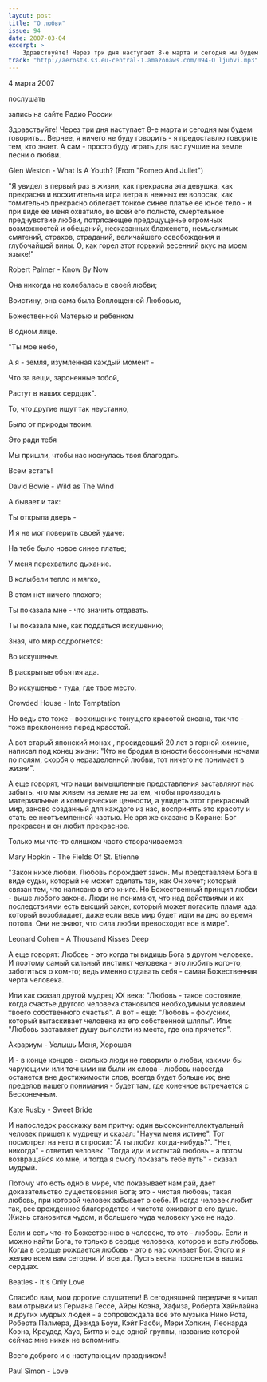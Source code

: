 ```yaml
---
layout: post
title: "О любви"
issue: 94
date: 2007-03-04
excerpt: >
    Здравствуйте! Через три дня наступает 8-е марта и сегодня мы будем говорить... Вернее, я ничего не буду говорить - я предоставлю говорить тем, кто знает. А сам - просто буду играть для вас лучшие на земле песни о любви.
track: "http://aerost8.s3.eu-central-1.amazonaws.com/094-O ljubvi.mp3"
---
```


4 марта 2007

послушать

запись на сайте Радио России

Здравствуйте! Через три дня наступает 8-е марта и сегодня мы будем говорить... Вернее, я ничего не буду говорить - я предоставлю говорить тем, кто знает. А сам - просто буду играть для вас лучшие на земле песни о любви.

Glen Weston - What Is A Youth? (From "Romeo And Juliet")

"Я увидел в первый раз в жизни, как прекрасна эта девушка, как прекрасна и восхитительна игра ветра в нежных ее волосах, как томительно прекрасно облегает тонкое синее платье ее юное тело - и при виде ее меня охватило, во всей его полноте, смертельное предчувствие любви, потрясающее предощущенье огромных возможностей и обещаний, несказанных блаженств, немыслимых смятений, страхов, страданий, величайшего освобождения и глубочайшей вины. О, как горел этот горький весенний вкус на моем языке!"

Robert Palmer - Know By Now

Она никогда не колебалась в своей любви;

Воистину, она сама была Воплощенной Любовью,

Божественной Матерью и ребенком

В одном лице.

"Ты мое небо,

А я - земля, изумленная каждый момент -

Что за вещи, зароненные тобой,

Растут в наших сердцах".

То, что другие ищут так неустанно,

Было от природы твоим.

Это ради тебя

Мы пришли, чтобы нас коснулась твоя благодать.

Всем встать!

David Bowie - Wild as The Wind

А бывает и так:

Ты открыла дверь -

И я не мог поверить своей удаче:

На тебе было новое синее платье;

У меня перехватило дыхание.

В колыбели тепло и мягко,

В этом нет ничего плохого;

Ты показала мне - что значить отдавать.

Ты показала мне, как поддаться искушению;

Зная, что мир содрогнется:

Во искушенье.

В раскрытые объятия ада.

Во искушенье - туда, где твое место.

Crowded House - Into Temptation

Но ведь это тоже - восхищение тонущего красотой океана, так что - тоже преклонение перед красотой.

А вот старый японский монах , просидевший 20 лет в горной хижине, написал под конец жизни: "Кто не бродил в юности бессонными ночами по полям, скорбя о неразделенной любви, тот ничего не понимает в жизни".

А еще говорят, что наши вымышленные представления заставляют нас забыть, что мы живем на земле не затем, чтобы производить материальные и коммерческие ценности, а увидеть этот прекрасный мир, заново созданный для каждого из нас, воспринять это красоту и стать ее неотъемленной частью. Не зря же сказано в Коране: Бог прекрасен и он любит прекрасное.

Только мы что-то слишком часто отворачиваемся:

Mary Hopkin - The Fields Of St. Etienne

"Закон ниже любви. Любовь порождает закон. Мы представляем Бога в виде судьи, который не может сделать так, как Он хочет; который связан тем, что написано в его книге. Но Божественный принцип любви - выше любого закона. Люди не понимают, что над действиями и их последствиями есть высший закон, который может погасить пламя ада: который возобладает, даже если весь мир будет идти на дно во время потопа. Они не знают, что сила любви превосходит все в мире".

Leonard Cohen - A Thousand Kisses Deep

А еще говорят: Любовь - это когда ты видишь Бога в другом человеке. И поэтому самый сильный инстинкт человека - это любить кого-то, заботиться о ком-то; ведь именно отдавать себя - самая Божественная черта человека.

Или как сказал другой мудрец XX века: "Любовь - такое состояние, когда счастье другого человека становится необходимым условием твоего собственного счастья". А вот - еще: "Любовь - фокусник, который вытаскивает человека из его собственной шляпы". Или: "Любовь заставляет душу выползти из места, где она прячется".

Аквариум - Услышь Меня, Хорошая

И - в конце концов - сколько люди не говорили о любви, какими бы чарующими или точными ни были их слова - любовь навсегда останется вне достижимости слов, всегда будет больше их; вне пределов нашего понимания - будет там, где конечное встречается с Бесконечным.

Kate Rusby - Sweet Bride

И напоследок расскажу вам притчу: один высокоинтеллектуальный человек пришел к мудрецу и сказал: "Научи меня истине". Тот посмотрел на него и спросил: "А ты любил когда-нибудь?". "Нет, никогда" - ответил человек. "Тогда иди и испытай любовь - а потом возвращайся ко мне, и тогда я смогу показать тебе путь" - сказал мудрый.

Потому что есть одно в мире, что показывает нам рай, дает доказательство существования Бога; это - чистая любовь; такая любовь, при которой человек забывает о себе. И когда человек любит так, все врожденное благородство и чистота оживают в его душе. Жизнь становится чудом, и большего чуда человеку уже не надо.

Если и есть что-то Божественное в человеке, то это - любовь. Если и можно найти Бога, то только в сердце человека, которое и есть любовь. Когда в сердце рождается любовь - это в нас оживает Бог. Этого и я желаю всем вам сегодня. И всегда. Пусть весна проснется в ваших сердцах.

Beatles - It's Only Love

Спасибо вам, мои дорогие слушатели! В сегодняшней передаче я читал вам отрывки из Германа Гессе, Айры Коэна, Хафиза, Роберта Хайнлайна и других мудрых людей - а сопровождала все это музыка Нино Рота, Роберта Палмера, Дэвида Боуи, Кэйт Расби, Мэри Хопкин, Леонарда Коэна, Краудед Хаус, Битлз и еще одной группы, название которой сейчас мне никак не вспомнить.

Всего доброго и с наступающим праздником!

Paul Simon - Love
